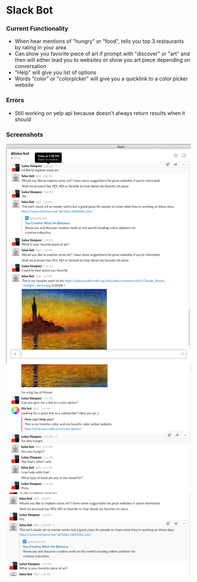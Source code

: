 # Slack Bot

### Current Functionality
- When hear mentions of "hungry" or "food", tells you top 3 restaurants by rating in your area
- Can show you favorite piece of art if prompt with "discover" or "art" and then will either lead you to websites or show you art piece depending on conversation
- "Help" will give you list of options
- Words "color" or "colorpicker" will give you a quicklink to a color picker website

### Errors
- Still working on yelp api because doesn't always return results when it should

### Screenshots

![Screenshot 1](https://github.com/VLuisa/slackattack/blob/master/screenshots/screenshot1.png)
![Screenshot 2](https://github.com/VLuisa/slackattack/blob/master/screenshots/screenshot2.png)
![Screenshot 3](https://github.com/VLuisa/slackattack/blob/master/screenshots/screenshot3.png)



